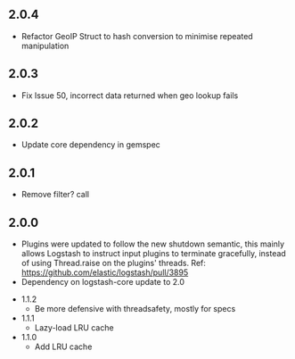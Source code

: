 ## 2.0.4
 - Refactor GeoIP Struct to hash conversion to minimise repeated manipulation

## 2.0.3
 - Fix Issue 50, incorrect data returned when geo lookup fails

## 2.0.2
 - Update core dependency in gemspec

## 2.0.1
 - Remove filter? call

## 2.0.0
 - Plugins were updated to follow the new shutdown semantic, this mainly allows Logstash to instruct input plugins to terminate gracefully,
   instead of using Thread.raise on the plugins' threads. Ref: https://github.com/elastic/logstash/pull/3895
 - Dependency on logstash-core update to 2.0

* 1.1.2
  - Be more defensive with threadsafety, mostly for specs
* 1.1.1
  - Lazy-load LRU cache
* 1.1.0
  - Add LRU cache
